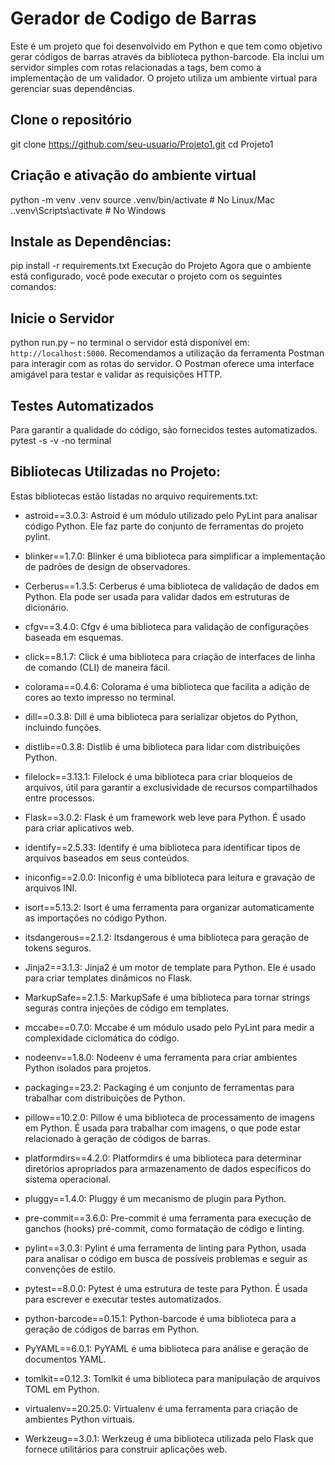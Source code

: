 # Gerador de Codigo de Barras

Este é um projeto que foi desenvolvido em Python e que tem como objetivo gerar códigos de barras através da biblioteca python-barcode. Ela inclui um servidor simples com rotas relacionadas a tags, bem como a implementação de um validador. O projeto utiliza um ambiente virtual para gerenciar suas dependências.

## Clone o repositório
git clone https://github.com/seu-usuario/Projeto1.git
cd Projeto1

## Criação e ativação do ambiente virtual
python -m venv .venv
source .venv/bin/activate # No Linux/Mac
.\.venv\Scripts\activate # No Windows

## Instale as Dependências:
pip install -r requirements.txt
Execução do Projeto
Agora que o ambiente está configurado, você pode executar o projeto com os seguintes comandos:

## Inicie o Servidor
python run.py – no terminal
o servidor está disponível em: `http://localhost:5000`. Recomendamos a utilização da ferramenta Postman para interagir com as rotas do servidor. O Postman oferece uma interface amigável para testar e validar as requisições HTTP.

## Testes Automatizados
Para garantir a qualidade do código, são fornecidos testes automatizados.
pytest -s -v -no terminal

## Bibliotecas Utilizadas no Projeto:
Estas bibliotecas estão listadas no arquivo requirements.txt:
- astroid==3.0.3:
Astroid é um módulo utilizado pelo PyLint para analisar código Python. Ele faz parte do conjunto de ferramentas do projeto pylint.

- blinker==1.7.0:
Blinker é uma biblioteca para simplificar a implementação de padrões de design de observadores.

- Cerberus==1.3.5:
Cerberus é uma biblioteca de validação de dados em Python. Ela pode ser usada para validar dados em estruturas de dicionário.

- cfgv==3.4.0:
Cfgv é uma biblioteca para validação de configurações baseada em esquemas.

- click==8.1.7:
Click é uma biblioteca para criação de interfaces de linha de comando (CLI) de maneira fácil.

- colorama==0.4.6:
Colorama é uma biblioteca que facilita a adição de cores ao texto impresso no terminal.

- dill==0.3.8:
Dill é uma biblioteca para serializar objetos do Python, incluindo funções.

- distlib==0.3.8:
Distlib é uma biblioteca para lidar com distribuições Python.

- filelock==3.13.1:
Filelock é uma biblioteca para criar bloqueios de arquivos, útil para garantir a exclusividade de recursos compartilhados entre processos.

- Flask==3.0.2:
Flask é um framework web leve para Python. É usado para criar aplicativos web.

- identify==2.5.33:
Identify é uma biblioteca para identificar tipos de arquivos baseados em seus conteúdos.

- iniconfig==2.0.0:
Iniconfig é uma biblioteca para leitura e gravação de arquivos INI.

- isort==5.13.2:
Isort é uma ferramenta para organizar automaticamente as importações no código Python.

- itsdangerous==2.1.2:
Itsdangerous é uma biblioteca para geração de tokens seguros.

- Jinja2==3.1.3:
Jinja2 é um motor de template para Python. Ele é usado para criar templates dinâmicos no Flask.

- MarkupSafe==2.1.5:
MarkupSafe é uma biblioteca para tornar strings seguras contra injeções de código em templates.

- mccabe==0.7.0:
Mccabe é um módulo usado pelo PyLint para medir a complexidade ciclomática do código.

- nodeenv==1.8.0:
Nodeenv é uma ferramenta para criar ambientes Python isolados para projetos.
  
- packaging==23.2:
Packaging é um conjunto de ferramentas para trabalhar com distribuições de Python.

- pillow==10.2.0:
Pillow é uma biblioteca de processamento de imagens em Python. É usada para trabalhar com imagens, o que pode estar relacionado à geração de códigos de barras.

- platformdirs==4.2.0:
Platformdirs é uma biblioteca para determinar diretórios apropriados para armazenamento de dados específicos do sistema operacional.

- pluggy==1.4.0:
Pluggy é um mecanismo de plugin para Python.

- pre-commit==3.6.0:
Pre-commit é uma ferramenta para execução de ganchos (hooks) pré-commit, como formatação de código e linting.

- pylint==3.0.3:
Pylint é uma ferramenta de linting para Python, usada para analisar o código em busca de possíveis problemas e seguir as convenções de estilo.

- pytest==8.0.0:
Pytest é uma estrutura de teste para Python. É usada para escrever e executar testes automatizados.

- python-barcode==0.15.1:
Python-barcode é uma biblioteca para a geração de códigos de barras em Python.

- PyYAML==6.0.1:
PyYAML é uma biblioteca para análise e geração de documentos YAML.

- tomlkit==0.12.3:
Tomlkit é uma biblioteca para manipulação de arquivos TOML em Python.

- virtualenv==20.25.0:
Virtualenv é uma ferramenta para criação de ambientes Python virtuais.

- Werkzeug==3.0.1:
Werkzeug é uma biblioteca utilizada pelo Flask que fornece utilitários para construir aplicações web.
